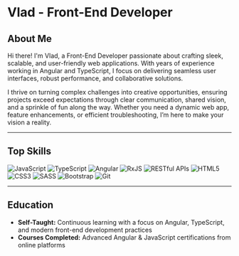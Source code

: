 # Vlad - Front-End Developer

## About Me
Hi there! I'm Vlad, a Front-End Developer passionate about crafting sleek, scalable, and user-friendly web applications. With years of experience working in Angular and TypeScript, I focus on delivering seamless user interfaces, robust performance, and collaborative solutions.  

I thrive on turning complex challenges into creative opportunities, ensuring projects exceed expectations through clear communication, shared vision, and a sprinkle of fun along the way. Whether you need a dynamic web app, feature enhancements, or efficient troubleshooting, I’m here to make your vision a reality.

---

## Top Skills  
![JavaScript](https://img.shields.io/badge/JavaScript-F7DF1E?style=for-the-badge&logo=javascript&logoColor=black)
![TypeScript](https://img.shields.io/badge/TypeScript-007ACC?style=for-the-badge&logo=typescript&logoColor=white)
![Angular](https://img.shields.io/badge/Angular-DD0031?style=for-the-badge&logo=angular&logoColor=white)
![RxJS](https://img.shields.io/badge/RxJS-B7178C?style=for-the-badge&logo=reactivex&logoColor=white)
![RESTful APIs](https://img.shields.io/badge/REST_APIs-009688?style=for-the-badge&logo=postman&logoColor=white)
![HTML5](https://img.shields.io/badge/HTML5-E34F26?style=for-the-badge&logo=html5&logoColor=white)
![CSS3](https://img.shields.io/badge/CSS3-1572B6?style=for-the-badge&logo=css3&logoColor=white)
![SASS](https://img.shields.io/badge/SASS-CC6699?style=for-the-badge&logo=sass&logoColor=white)
![Bootstrap](https://img.shields.io/badge/Bootstrap-7952B3?style=for-the-badge&logo=bootstrap&logoColor=white)
![Git](https://img.shields.io/badge/Git-F05032?style=for-the-badge&logo=git&logoColor=white)

---

## Education  
- **Self-Taught:** Continuous learning with a focus on Angular, TypeScript, and modern front-end development practices
- **Courses Completed:** Advanced Angular & JavaScript certifications from online platforms
